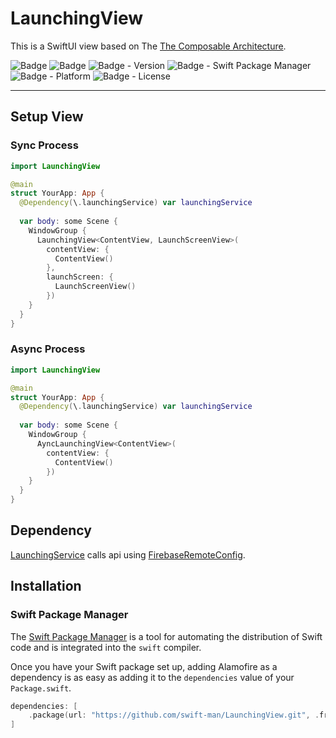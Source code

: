 # LaunchingView

This is a SwiftUI view based on The [The Composable Architecture](https://github.com/pointfreeco/swift-composable-architecture).

![Badge](https://img.shields.io/badge/swift-white.svg?style=flat-square&logo=Swift)
![Badge](https://img.shields.io/badge/SwiftUI-001b87.svg?style=flat-square&logo=Swift&logoColor=black)
![Badge - Version](https://img.shields.io/badge/Version-0.6.1-1177AA?style=flat-square)
![Badge - Swift Package Manager](https://img.shields.io/badge/SPM-compatible-orange?style=flat-square)
![Badge - Platform](https://img.shields.io/badge/platform-mac_12|ios_15-yellow?style=flat-square)
![Badge - License](https://img.shields.io/badge/license-MIT-black?style=flat-square)  

---

## Setup View
### Sync Process
```swift
import LaunchingView

@main
struct YourApp: App {
  @Dependency(\.launchingService) var launchingService
  
  var body: some Scene {
    WindowGroup {
      LaunchingView<ContentView, LaunchScreenView>(
        contentView: {
          ContentView()
        },
        launchScreen: {
          LaunchScreenView()
        })
    }
  }
}
```

### Async Process
```swift
import LaunchingView

@main
struct YourApp: App {
  @Dependency(\.launchingService) var launchingService
  
  var body: some Scene {
    WindowGroup {
      AyncLaunchingView<ContentView>(
        contentView: {
          ContentView()
        })
    }
  }
}
```

## Dependency 
[LaunchingService](https://github.com/swift-man/LaunchingService) calls api using [FirebaseRemoteConfig](https://github.com/firebase/firebase-ios-sdk).

## Installation
### Swift Package Manager

The [Swift Package Manager](https://swift.org/package-manager/) is a tool for automating the distribution of Swift code and is integrated into the `swift` compiler. 

Once you have your Swift package set up, adding Alamofire as a dependency is as easy as adding it to the `dependencies` value of your `Package.swift`.

```swift
dependencies: [
    .package(url: "https://github.com/swift-man/LaunchingView.git", .from: "0.6.1")
]
```
